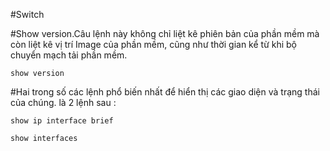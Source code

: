 #Switch

#Show version.Câu lệnh này không chỉ liệt kê phiên bản của phần mềm mà còn liệt kê vị trí Image của phần mềm, cũng như thời gian kể từ khi bộ chuyển mạch tải phần mềm.
```
show version
```
#Hai trong số các lệnh phổ biến nhất để hiển thị các giao diện và trạng thái của chúng. là 2 lệnh sau :
```
show ip interface brief 
```
```
show interfaces
```
